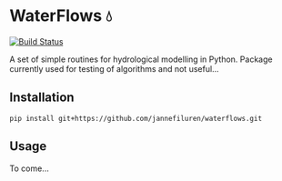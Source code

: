 # WaterFlows 💧

[![Build Status](https://travis-ci.org/jannefiluren/waterflows.svg?branch=master)](https://travis-ci.org/jannefiluren/waterflows)

A set of simple routines for hydrological modelling in Python. Package currently used for testing of algorithms and not useful...

## Installation

```
pip install git+https://github.com/jannefiluren/waterflows.git
```

## Usage

To come...
